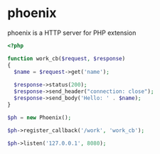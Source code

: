 phoenix
=======
phoenix is a HTTP server for PHP extension

```php
<?php

function work_cb($request, $response)
{
  $name = $request->get('name');
  
  $response->status(200);
  $response->send_header("connection: close");
  $response->send_body('Hello: ' . $name);
}

$ph = new Phoenix();

$ph->register_callback('/work', 'work_cb');

$ph->listen('127.0.0.1', 8080);
```
